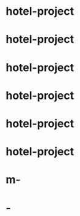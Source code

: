 # hotel-project
# hotel-project
# hotel-project
# hotel-project
# hotel-project
# hotel-project
# m-
# -
